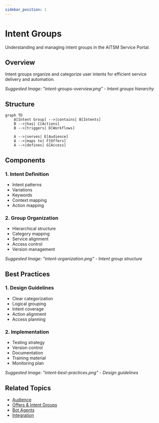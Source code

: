 ```yaml
---
sidebar_position: 1
---
```


# Intent Groups

Understanding and managing intent groups in the AITSM Service Portal.

## Overview

Intent groups organize and categorize user intents for efficient service delivery and automation.

_Suggested Image: "intent-groups-overview.png" - Intent groups hierarchy_

## Structure

```mermaid
graph TD
    A[Intent Group] -->|contains| B[Intents]
    B -->|has| C[Actions]
    B -->|triggers| D[Workflows]
    
    A -->|serves| E[Audience]
    A -->|maps to| F[Offers]
    A -->|defines| G[Access]
```

## Components

### 1. Intent Definition
- Intent patterns
- Variations
- Keywords
- Context mapping
- Action mapping

### 2. Group Organization
- Hierarchical structure
- Category mapping
- Service alignment
- Access control
- Version management

_Suggested Image: "intent-organization.png" - Intent group structure_

## Best Practices

### 1. Design Guidelines
- Clear categorization
- Logical grouping
- Intent coverage
- Action alignment
- Access planning

### 2. Implementation
- Testing strategy
- Version control
- Documentation
- Training material
- Monitoring plan

_Suggested Image: "intent-best-practices.png" - Design guidelines_

## Related Topics
- [Audience](audience)
- [Offers & Intent Groups](offers-intent-groups)
- [Bot Agents](../ai-features/bot-agents)
- [Integration](integration)
